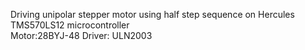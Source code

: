 Driving unipolar stepper motor using half step sequence on Hercules TMS570LS12 microcontroller  
Motor:28BYJ-48 
Driver: ULN2003
